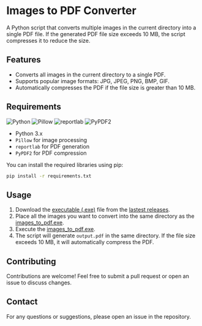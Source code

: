 # Images to PDF Converter

A Python script that converts multiple images in the current directory into a single PDF file. If the generated PDF file size exceeds 10 MB, the script compresses it to reduce the size.

## Features

- Converts all images in the current directory to a single PDF.
- Supports popular image formats: JPG, JPEG, PNG, BMP, GIF.
- Automatically compresses the PDF if the file size is greater than 10 MB.

## Requirements
![Python](https://img.shields.io/badge/python-3.12.5-blue.svg)
![Pillow](https://img.shields.io/badge/pillow-10.4.0-green.svg)
![reportlab](https://img.shields.io/badge/reportlab-4.2.2-red.svg)
![PyPDF2](https://img.shields.io/badge/PyPDF2-3.0.1-purple.svg)

- Python 3.x
- `Pillow` for image processing
- `reportlab` for PDF generation
- `PyPDF2` for PDF compression

You can install the required libraries using pip:

```bash
pip install -r requirements.txt
```

## Usage
1. Download the [executable (.exe)](https://github.com/SyedMahad/images-to-pdf/releases/download/v1.0.0/image_to_pdf.exe) file from the [lastest releases](https://github.com/SyedMahad/images-to-pdf/releases/).
1. Place all the images you want to convert into the same directory as the [images_to_pdf.exe](https://github.com/SyedMahad/images-to-pdf/releases/download/v1.0.0/image_to_pdf.exe).
1. Execute the [images_to_pdf.exe](https://github.com/SyedMahad/images-to-pdf/releases/download/v1.0.0/image_to_pdf.exe).
1. The script will generate `output.pdf` in the same directory. If the file size exceeds 10 MB, it will automatically compress the PDF.

## Contributing
Contributions are welcome! Feel free to submit a pull request or open an issue to discuss changes.

## Contact
For any questions or suggestions, please open an issue in the repository.
